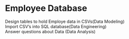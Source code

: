 # Employee Database
Design tables to hold Employe data in CSVs(Data Modeling)
<br>
Import CSV’s into SQL database(Data Engineering)
<br>
Answer questions about Data (Data Analysis)





